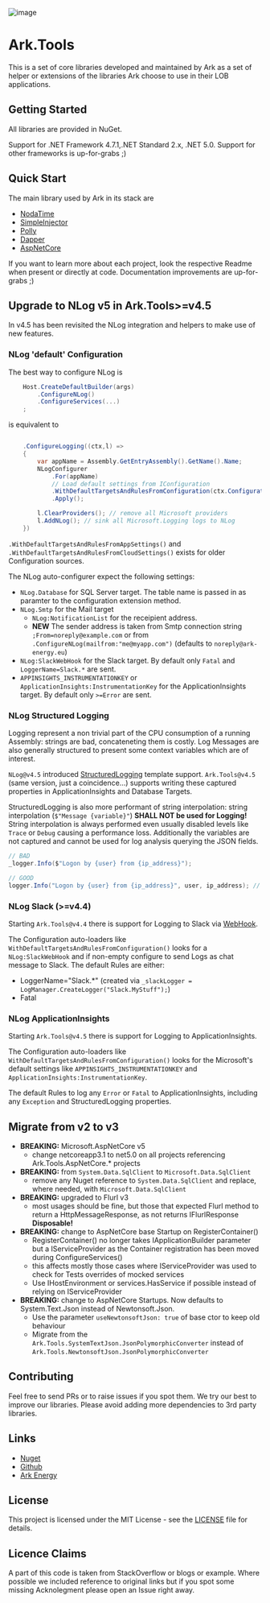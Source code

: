 ![image](http://www.ark-energy.eu/wp-content/uploads/ark-dark.png)
# Ark.Tools
This is a set of core libraries developed and maintained by Ark as a set of helper or extensions of the libraries Ark choose to use in their LOB applications.

## Getting Started
All libraries are provided in NuGet.

Support for .NET Framework 4.7.1,.NET Standard 2.x, .NET 5.0. 
Support for other frameworks is up-for-grabs ;)

## Quick Start
The main library used by Ark in its stack are

* [NodaTime](https://nodatime.org/)
* [SimpleInjector](https://simpleinjector.org/)
* [Polly](http://www.thepollyproject.org/)
* [Dapper](http://dapper-tutorial.net/)
* [AspNetCore](https://docs.microsoft.com/en-us/aspnet/core/)

If you want to learn more about each project, look the respective Readme when present or directly at code.
Documentation improvements are up-for-grabs ;)

## Upgrade to NLog v5 in Ark.Tools>=v4.5

In v4.5 has been revisited the NLog integration and helpers to make use of new features.

### NLog 'default' Configuration

The best way to configure NLog is

```cs
    Host.CreateDefaultBuilder(args)
        .ConfigureNLog()
        .ConfigureServices(...)
    ;
```

is equivalent to

```cs

    .ConfigureLogging((ctx,l) =>
    {
        var appName = Assembly.GetEntryAssembly().GetName().Name;
        NLogConfigurer
            .For(appName)
            // Load default settings from IConfiguration
            .WithDefaultTargetsAndRulesFromConfiguration(ctx.Configuration)
            .Apply();

        l.ClearProviders(); // remove all Microsoft providers
        l.AddNLog(); // sink all Microsoft.Logging logs to NLog
    })
```

`.WithDefaultTargetsAndRulesFromAppSettings()` and `.WithDefaultTargetsAndRulesFromCloudSettings()` exists for older Configuration sources.

The NLog auto-configurer expect the following settings:
- `NLog.Database` for SQL Server target. The table name is passed in as paramter to the configuration extension method.
- `NLog.Smtp` for the Mail target
   - `NLog:NotificationList` for the receipient address. 
   - **NEW** The sender address is taken from Smtp connection string `;From=noreply@example.com` or from `.ConfigureNLog(mailfrom:"me@myapp.com")` (defaults to `noreply@ark-energy.eu`)
- `NLog:SlackWebHook` for the Slack target. By default only `Fatal` and `LoggerName=Slack.*` are sent.
- `APPINSIGHTS_INSTRUMENTATIONKEY` or `ApplicationInsights:InstrumentationKey` for the ApplicationInsights target. By default only `>=Error` are sent.

### NLog Structured Logging

Logging represent a non trivial part of the CPU consumption of a running Assembly: strings are bad, concateneting them is costly.
Log Messages are also generally structured to present some context variables which are of interest.

`NLog@v4.5` introduced [StructuredLogging](https://github.com/NLog/NLog/wiki/How-to-use-structured-logging) template support.
`Ark.Tools@v4.5` (same version, just a coincidence...) supports writing these captured properties in ApplicationInsights and Database Targets.

StructuredLogging is also more performant of string interpolation: string interpolation (`$"Message {variable}"`) **SHALL NOT be used for Logging!**
String interpolation is always performed even usually disabled levels like `Trace` or `Debug` causing a performance loss. 
Additionally the variables are not captured and cannot be used for log analysis querying the JSON fields.

```cs
// BAD
_logger.Info($"Logon by {user} from {ip_address}");

// GOOD
logger.Info("Logon by {user} from {ip_address}", user, ip_address); // ordered by position
```

### NLog Slack (>=v4.4)

Starting `Ark.Tools@v4.4` there is support for Logging to Slack via [WebHook](https://api.slack.com/messaging/webhooks).

The Configuration auto-loaders like `WithDefaultTargetsAndRulesFromConfiguration()` looks for a `NLog:SlackWebHook` and if non-empty configure to send Logs as chat message to Slack.
The default Rules are either:
- LoggerName="Slack.*" (created via `_slackLogger = LogManager.CreateLogger("Slack.MyStuff");`)
- Fatal

### NLog ApplicationInsights

Starting `Ark.Tools@v4.5` there is support for Logging to ApplicationInsights.

The Configuration auto-loaders like `WithDefaultTargetsAndRulesFromConfiguration()` looks for the Microsoft's default settings like `APPINSIGHTS_INSTRUMENTATIONKEY` and `ApplicationInsights:InstrumentationKey`.

The default Rules to log any `Error` or `Fatal` to ApplicationInsights, including any `Exception` and StructuredLogging properties.

## Migrate from v2 to v3

- **BREAKING:** Microsoft.AspNetCore v5
   - change netcoreapp3.1 to net5.0 on all projects referencing Ark.Tools.AspNetCore.* projects
- **BREAKING:** from `System.Data.SqlClient` to `Microsoft.Data.SqlClient`
   - remove any Nuget reference to `System.Data.SqlClient` and replace, where needed, with `Microsoft.Data.SqlClient`
- **BREAKING:** upgraded to Flurl v3
   - most usages should be fine, but those that expected Flurl method to return a HttpMessageResponse, as not returns IFlurlResponse **Disposable!**
- **BREAKING:** change to AspNetCore base Startup on RegisterContainer()
   - RegisterContainer() no longer takes IApplicationBuilder parameter but a IServiceProvider as the Container registration has been moved during ConfigureServices()
   - this affects mostly those cases where IServiceProvider was used to check for Tests overrides of mocked services
   - Use IHostEnvironment or services.HasService if possible instead of relying on IServiceProvider
- **BREAKING:** change to AspNetCore Startups. Now defaults to System.Text.Json instead of Newtonsoft.Json. 
   - Use the parameter `useNewtonsoftJson: true` of base ctor to keep old behaviour
   - Migrate from the `Ark.Tools.SystemTextJson.JsonPolymorphicConverter` instead of `Ark.Tools.NewtonsoftJson.JsonPolymorphicConverter`

## Contributing
Feel free to send PRs or to raise issues if you spot them. We try our best to improve our libraries.
Please avoid adding more dependencies to 3rd party libraries.

## Links
* [Nuget](https://www.nuget.org/packages/MessagePack.NodaTime/)
* [Github](https://github.com/ARKlab/MessagePack)
* [Ark Energy](http://www.ark-energy.eu/)

## License
This project is licensed under the MIT License - see the [LICENSE](https://github.com/ARKlab/Ark.Tools/blob/master/LICENSE) file for details.

## Licence Claims
A part of this code is taken from StackOverflow or blogs or example. Where possible we included reference to original links 
but if you spot some missing Acknolegment please open an Issue right away.

